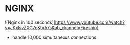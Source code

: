 # NGINX
![Nginx in 100 seconds][https://www.youtube.com/watch?v=JKxlsvZXG7c&t=57s&ab_channel=Fireship]

- handle 10,000 simultaneous connections